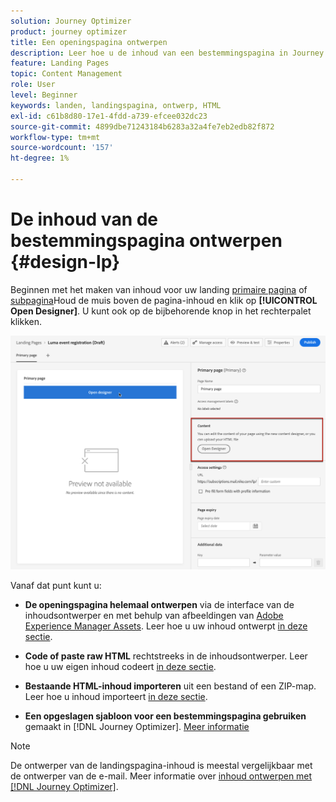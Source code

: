 ```yaml
---
solution: Journey Optimizer
product: journey optimizer
title: Een openingspagina ontwerpen
description: Leer hoe u de inhoud van een bestemmingspagina in Journey Optimizer ontwerpt
feature: Landing Pages
topic: Content Management
role: User
level: Beginner
keywords: landen, landingspagina, ontwerp, HTML
exl-id: c61b8d80-17e1-4fdd-a739-efcee032dc23
source-git-commit: 4899dbe71243184b6283a32a4fe7eb2edb82f872
workflow-type: tm+mt
source-wordcount: '157'
ht-degree: 1%

---
```


# De inhoud van de bestemmingspagina ontwerpen {#design-lp}

Beginnen met het maken van inhoud voor uw landing [primaire pagina](create-lp.md#configure-primary-page) of [subpagina](create-lp.md#configure-subpages)Houd de muis boven de pagina-inhoud en klik op **[!UICONTROL Open Designer]**. U kunt ook op de bijbehorende knop in het rechterpalet klikken.

![](assets/lp_open-designer.png)

Vanaf dat punt kunt u:

* **De openingspagina helemaal ontwerpen** via de interface van de inhoudsontwerper en met behulp van afbeeldingen van [Adobe Experience Manager Assets](../content-management/assets.md). Leer hoe u uw inhoud ontwerpt <!--or use built-in templates--> [in deze sectie](../email/content-from-scratch.md).

* **Code of paste raw HTML** rechtstreeks in de inhoudsontwerper. Leer hoe u uw eigen inhoud codeert [in deze sectie](../email/code-content.md).

* **Bestaande HTML-inhoud importeren** uit een bestand of een ZIP-map. Leer hoe u inhoud importeert [in deze sectie](../email/existing-content.md).

* **Een opgeslagen sjabloon voor een bestemmingspagina gebruiken** gemaakt in [!DNL Journey Optimizer]. [Meer informatie](lp-templates.md)

>[!NOTE]
>
>De ontwerper van de landingspagina-inhoud is meestal vergelijkbaar met de ontwerper van de e-mail. Meer informatie over [inhoud ontwerpen met [!DNL Journey Optimizer]](../email/get-started-email-design.md).
